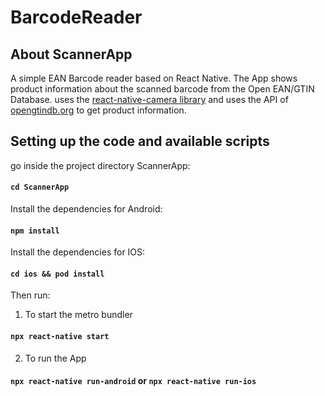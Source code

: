 # BarcodeReader

## About ScannerApp

A simple EAN Barcode reader based on React Native. The App shows product information about the scanned barcode from the Open EAN/GTIN Database.
uses the [react-native-camera library](https://github.com/react-native-camera/react-native-camera/) and uses the API of [opengtindb.org](https://opengtindb.org/api.php)
 to get product information.


## Setting up the code and available scripts

go inside the project directory ScannerApp:

#### `cd ScannerApp`

Install the dependencies for Android:

#### `npm install`

Install the dependencies for IOS:

#### `cd ios && pod install`

Then run:

1. To start the metro bundler
#### `npx react-native start` 

2. To run the App
#### `npx react-native run-android` or `npx react-native run-ios`
